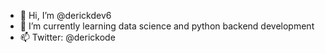 - 👋 Hi, I’m @derickdev6
- 🌱 I’m currently learning data science and python backend development
- 📫 Twitter: @derickode

<!---
derickdev6/derickdev6 is a ✨ special ✨ repository because its `README.md` (this file) appears on your GitHub profile.
You can click the Preview link to take a look at your changes.
--->
